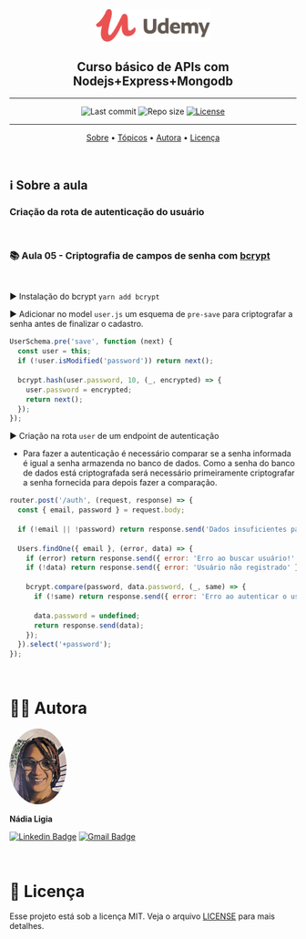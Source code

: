 <p align="center"><img src="../../assets/logo.png" width=200></p>
<h2 align="center">Curso básico de APIs com Nodejs+Express+Mongodb</h2>

---

<p align="center">
  <img alt="Last commit" src="https://img.shields.io/github/last-commit/nlnadialigia/udemy" />

  <img alt="Repo size" src="https://img.shields.io/github/repo-size/nlnadialigia/udemy"/>
   
  <a href="./license.md">
  <img alt="License" src="https://img.shields.io/badge/License-MIT-informational"/>
  </a>
</p>

---

<p align="center">
  <a href="#-information_source-sobre-a-aula">Sobre</a> •
  <a href="#-open_file_folder-tópicos">Tópicos</a> • 
  <a href="#-woman_office_worker-autora">Autora</a> • 
  <a href="#-pencil-licença">Licença</a>
</p>
<br>

## ℹ️ Sobre a aula

<h3>Criação da rota de autenticação do usuário</h3><br>

### 📚 Aula 05 - Criptografia de campos de senha com [bcrypt](https://www.npmjs.com/package/bcrypt)
<br>

▶️ Instalação do bcrypt `yarn add bcrypt` 

▶️ Adicionar no model `user.js` um esquema de `pre-save` para criptografar a senha antes de finalizar o cadastro.
```js
UserSchema.pre('save', function (next) {
  const user = this;
  if (!user.isModified('password')) return next();

  bcrypt.hash(user.password, 10, (_, encrypted) => {
    user.password = encrypted;
    return next();
  });
});
```
▶️ Criação na rota `user` de um endpoint de autenticação
- Para fazer a autenticação é necessário comparar se a senha informada é igual a senha armazenda no banco de dados. Como a senha do banco de dados está criptografada será necessário primeiramente criptografar a senha fornecida para depois fazer a comparação.
```js
router.post('/auth', (request, response) => {
  const { email, password } = request.body;

  if (!email || !password) return response.send('Dados insuficientes para autenticação do usuário');

  Users.findOne({ email }, (error, data) => {
    if (error) return response.send({ error: 'Erro ao buscar usuário!' });
    if (!data) return response.send({ error: 'Usuário não registrado' });

    bcrypt.compare(password, data.password, (_, same) => {
      if (!same) return response.send({ error: 'Erro ao autenticar o usuário' });

      data.password = undefined;
      return response.send(data);
    });
  }).select('+password');
});
```
<br>

# 👩‍💼 Autora
<img style="border-radius: 50%;" src="../../assets/picture.jpg" width="100px;" alt="Picture"/>
<p><b>Nádia Ligia</b></p>

[![Linkedin Badge](https://img.shields.io/badge/-nlnadialigia-blueviolet?style=flat&logo=Linkedin&logoColor=white&link=https://www.linkedin.com/in/nlnadialigia/)](https://www.linkedin.com/in/nlnadialigia/) 
[![Gmail Badge](https://img.shields.io/badge/-nlnadialigia@gmail.com-blueviolet?style=flat&logo=Gmail&logoColor=white&link=mailto:nlnadialigia@gmail.com)](mailto:nlnadialigia@gmail.com)

<br>

# 📝 Licença

Esse projeto está sob a licença MIT. Veja o arquivo [LICENSE](../../LICENSE) para mais detalhes.